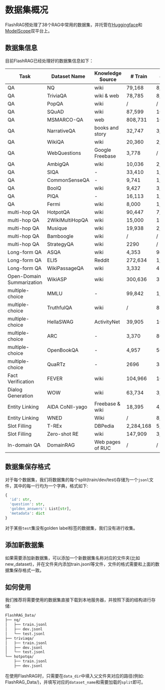 # 数据集概况

FlashRAG预处理了38个RAG中常用的数据集，并托管在[Huggingface](https://huggingface.co/datasets/RUC-NLPIR/FlashRAG_datasets)和[ModelScope](https://www.modelscope.cn/datasets/hhjinjiajie/FlashRAG_Dataset)双平台上。

## 数据集信息

目前FlashRAG已经处理好的数据集信息如下：

| Task                      | Dataset Name    | Knowledge Source | # Train   | # Dev   | # Test |
| ------------------------- | --------------- | ---------------- | --------- | ------- | ------ |
| QA                        | NQ              | wiki             | 79,168    | 8,757   | 3,610  |
| QA                        | TriviaQA        | wiki & web       | 78,785    | 8,837   | 11,313 |
| QA                        | PopQA           | wiki             | /         | /       | 14,267 |
| QA                        | SQuAD           | wiki             | 87,599    | 10,570  | /      |
| QA                        | MSMARCO-QA      | web              | 808,731   | 101,093 | /      |
| QA                        | NarrativeQA     | books and story  | 32,747    | 3,461   | 10,557 |
| QA                        | WikiQA          | wiki             | 20,360    | 2,733   | 6,165  |
| QA                        | WebQuestions    | Google Freebase  | 3,778     | /       | 2,032  |
| QA                        | AmbigQA         | wiki             | 10,036    | 2,002   | /      |
| QA                        | SIQA            | -                | 33,410    | 1,954   | /      |
| QA                        | CommonSenseQA   | -                | 9,741     | 1,221   | /      |
| QA                        | BoolQ           | wiki             | 9,427     | 3,270   | /      |
| QA                        | PIQA            | -                | 16,113    | 1,838   | /      |
| QA                        | Fermi           | wiki             | 8,000     | 1,000   | 1,000  |
| multi-hop QA              | HotpotQA        | wiki             | 90,447    | 7,405   | /      |
| multi-hop QA              | 2WikiMultiHopQA | wiki             | 15,000    | 12,576  | /      |
| multi-hop QA              | Musique         | wiki             | 19,938    | 2,417   | /      |
| multi-hop QA              | Bamboogle       | wiki             | /         | /       | 125    |
| multi-hop QA              | StrategyQA      | wiki             | 2290      | /       | /      |
| Long-form QA              | ASQA            | wiki             | 4,353     | 948     | /      |
| Long-form QA              | ELI5            | Reddit           | 272,634   | 1,507   | /      |
| Long-form QA              | WikiPassageQA   | wiki             | 3,332     | 417     | 416    |
| Open-Domain Summarization | WikiASP         | wiki             | 300,636   | 37,046  | 37,368 |
| multiple-choice           | MMLU            | -                | 99,842    | 1,531   | 14,042 |
| multiple-choice           | TruthfulQA      | wiki             | /         | 817     | /      |
| multiple-choice           | HellaSWAG       | ActivityNet      | 39,905    | 10,042  | /      |
| multiple-choice           | ARC             | -                | 3,370     | 869     | 3,548  |
| multiple-choice           | OpenBookQA      | -                | 4,957     | 500     | 500    |
| multiple-choice           | QuaRTz          | -                | 2696      | 384     | 784    |
| Fact Verification         | FEVER           | wiki             | 104,966   | 10,444  | /      |
| Dialog Generation         | WOW             | wiki             | 63,734    | 3,054   | /      |
| Entity Linking            | AIDA CoNll-yago | Freebase & wiki  | 18,395    | 4,784   | /      |
| Entity Linking            | WNED            | Wiki             | /         | 8,995   | /      |
| Slot Filling              | T-REx           | DBPedia          | 2,284,168 | 5,000   | /      |
| Slot Filling              | Zero-shot RE    | wiki             | 147,909   | 3,724   | /      |
| In-domain QA              | DomainRAG       | Web pages of RUC | /         | /       | 485    |

## 数据集保存格式

对于每个数据集，我们将数据集的每个split(train/dev/test)存储为一个`jsonl`文件，其中的每一行均为一个字典，格式如下:

```python
{
  'id': str,
  'question': str,
  'golden_answers': List[str],
  'metadata': dict
}
```

对于某些`test`集没有golden label标签的数据集，我们没有进行收集。

## 添加新数据集

如果需要添加新数据集，可以添加一个新数据集名称对应的文件夹(比如new_dataset)，并在文件夹内添加train.jsonl等文件，文件的格式需要和上面的数据集保存格式一致。


## 如何使用

我们推荐将需要使用的数据集直接下载到本地服务器，并按照下面的结构进行存储:

```md
FlashRAG_Data/
├── nq/
│   ├── train.jsonl
│   ├── dev.jsonl
│   └── test.jsonl
├── triviaqa/
│   ├── train.jsonl
│   ├── dev.jsonl
│   └── test.jsonl
└── hotpotqa/
    ├── train.jsonl
    ├── dev.jsonl
```

在使用FlashRAG时，只需要在`data_dir`中填入父文件夹对应的路径(例如: FlashRAG_Data/)，并填写对应的`dataset_name`和需要加载的`split`即可。